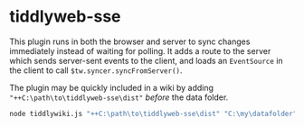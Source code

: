 # tiddlyweb-sse

This plugin runs in both the browser and server to sync changes immediately instead of waiting for polling. It adds a route to the server which sends server-sent events to the client, and loads an `EventSource` in the client to call `$tw.syncer.syncFromServer()`. 

The plugin may be quickly included in a wiki by adding `"++C:\path\to\tiddlyweb-sse\dist"` _before_ the data folder. 

```bash
node tiddlywiki.js "++C:\path\to\tiddlyweb-sse\dist" "C:\my\datafolder" --listen
```